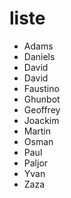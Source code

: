 # liste

* Adams
* Daniels
* David
* David
* Faustino
* Ghunbot
* Geoffrey
* Joackim
* Martin
* Osman
* Paul
* Paljor
* Yvan
* Zaza
